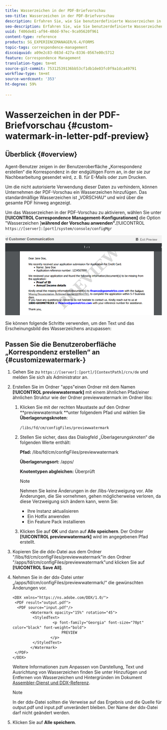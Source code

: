 ```yaml
---
title: Wasserzeichen in der PDF-Briefvorschau
seo-title: Wasserzeichen in der PDF-Briefvorschau
description: Erfahren Sie, wie Sie benutzerdefinierte Wasserzeichen in der PDF-Briefvorschau erstellen.
seo-description: Erfahren Sie, wie Sie benutzerdefinierte Wasserzeichen in der PDF-Briefvorschau erstellen.
uuid: f406de81-af94-40dd-97ec-9ca95620f961
content-type: reference
products: SG_EXPERIENCEMANAGER/6.4/FORMS
topic-tags: correspondence-management
discoiquuid: a09e2c83-083d-427a-8336-0567e00c5712
feature: Correspondence Management
translation-type: tm+mt
source-git-commit: 75312539136bb53cf1db1de03fc0f9a1dca49791
workflow-type: tm+mt
source-wordcount: '353'
ht-degree: 59%

---
```



# Wasserzeichen in der PDF-Briefvorschau {#custom-watermark-in-letter-pdf-preview}

## Überblick {#overview}

Agent-Benutzer zeigen in der Benutzeroberfläche „Korrespondenz erstellen“ die Korrespondenz in der endgültigen Form an, in der sie zur Nachbearbeitung gesendet wird, z. B. für E-Mails oder zum Drucken.

Um die nicht autorisierte Verwendung dieser Daten zu verhindern, können Unternehmen der PDF-Vorschau ein Wasserzeichen hinzufügen. Das standardmäßige Wasserzeichen ist „VORSCHAU“ und wird über die gesamte PDF hinweg angezeigt.

Um das Wasserzeichen in der PDF-Vorschau zu aktivieren, wählen Sie unter **[!UICONTROL Correspondence Management-Konfigurationen]** die Option &quot;Wasserzeichen ]**während der Vorschau anwenden&quot;.**[!UICONTROL `https://[server]:[port]/system/console/configMgr`

![default-watermark](assets/default-watermark.png)

Sie können folgende Schritte verwenden, um den Text und das Erscheinungsbild des Wasserzeichens anzupassen:

## Passen Sie die Benutzeroberfläche „Korrespondenz erstellen“ an {#customizewatermark-}

1. Gehen Sie zu `https://[server]:[port]/[ContextPath]/crx/de` und melden Sie sich als Administrator an.
1. Erstellen Sie im Ordner &quot;apps&quot;einen Ordner mit dem Namen **[!UICONTROL previewwatermark]** mit einem ähnlichen Pfad/einer ähnlichen Struktur wie der Ordner previewwatermark im Ordner libs:

   1. Klicken Sie mit der rechten Maustaste auf den Ordner **previewwatermark **unter folgendem Pfad und wählen Sie **Überlagerungsknoten**:

      `/libs/fd/cm/configFiles/previewwatermark`

   1. Stellen Sie sicher, dass das Dialogfeld „Überlagerungsknoten“ die folgenden Werte enthält:

      **Pfad:** /libs/fd/cm/configFiles/previewwatermark

      **Überlagerungsort:** /apps/

      **Knotentypen abgleichen:** Überprüft

      >[!NOTE]
      >
      >Nehmen Sie keine Änderungen in der /libs-Verzweigung vor. Alle Änderungen, die Sie vornehmen, gehen möglicherweise verloren, da diese Verzweigung sich ändern kann, wenn Sie:
      >
      >* Ihre Instanz aktualisieren
      >* Ein Hotfix anwenden
      >* Ein Feature Pack installieren


   1. Klicken Sie auf **OK** und dann auf **Alle speichern**. Der Ordner **[!UICONTROL previewwatermark]** wird im angegebenen Pfad erstellt.

1. Kopieren Sie die ddx-Datei aus dem Ordner &quot;/libs/fd/cm/configFiles/previewwatermark&quot;in den Ordner &quot;/apps/fd/cm/configFiles/previewwatermark&quot;und klicken Sie auf **[!UICONTROL Save All]**.
1. Nehmen Sie in der ddx-Datei unter „/apps/fd/cm/configFiles/previewwatermark/“ die gewünschten Änderungen vor.

   ```
   <DDX xmlns="https://ns.adobe.com/DDX/1.0/">
    <PDF result="output.pdf">
     <PDF source="input.pdf"/>
           <Watermark opacity="15%" rotation="45">
            <StyledText>
                     <p font-family="Georgia" font-size="70pt" color="black" font-weight="bold">
                         PREVIEW
                    </p>
            </StyledText>
           </Watermark>
    </PDF>
   </DDX>
   ```

   Weitere Informationen zum Anpassen von Darstellung, Text und Ausrichtung von Wasserzeichen finden Sie unter Hinzufügen und Entfernen von Wasserzeichen und Hintergründen im Dokument [Assembler-Dienst und DDX-Referenz](https://help.adobe.com/en_US/livecycle/11.0/ddxRef.pdf).

   >[!NOTE]
   >
   >In der ddx-Datei sollten die Verweise auf das Ergebnis und die Quelle für output.pdf und input.pdf unverändert bleiben. Der Name der ddx-Datei darf nicht geändert werden.

1. Klicken Sie auf **Alle speichern**.

